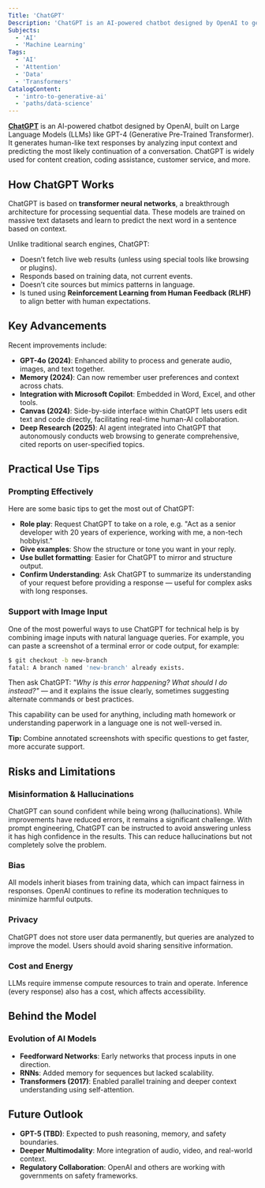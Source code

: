 ```yaml
---
Title: 'ChatGPT'
Description: 'ChatGPT is an AI-powered chatbot designed by OpenAI to generate human-like responses using deep learning.'
Subjects:
  - 'AI'
  - 'Machine Learning'
Tags:
  - 'AI'
  - 'Attention'
  - 'Data'
  - 'Transformers'
CatalogContent:
  - 'intro-to-generative-ai'
  - 'paths/data-science'
---
```


[**ChatGPT**](https://chatgpt.com) is an AI-powered chatbot designed by OpenAI, built on Large Language Models (LLMs) like GPT-4 (Generative Pre-Trained Transformer). It generates human-like text responses by analyzing input context and predicting the most likely continuation of a conversation. ChatGPT is widely used for content creation, coding assistance, customer service, and more.

## How ChatGPT Works

ChatGPT is based on **transformer neural networks**, a breakthrough architecture for processing sequential data. These models are trained on massive text datasets and learn to predict the next word in a sentence based on context.

Unlike traditional search engines, ChatGPT:

- Doesn’t fetch live web results (unless using special tools like browsing or plugins).
- Responds based on training data, not current events.
- Doesn’t cite sources but mimics patterns in language.
- Is tuned using **Reinforcement Learning from Human Feedback (RLHF)** to align better with human expectations.

## Key Advancements

Recent improvements include:

- **GPT-4o (2024)**: Enhanced ability to process and generate audio, images, and text together.
- **Memory (2024)**: Can now remember user preferences and context across chats.
- **Integration with Microsoft Copilot**: Embedded in Word, Excel, and other tools.
- **Canvas (2024)**: Side-by-side interface within ChatGPT lets users edit text and code directly, facilitating real-time human-AI collaboration.
- **Deep Research (2025)**: AI agent integrated into ChatGPT that autonomously conducts web browsing to generate comprehensive, cited reports on user-specified topics.

## Practical Use Tips

### Prompting Effectively

Here are some basic tips to get the most out of ChatGPT:

- **Role play**: Request ChatGPT to take on a role, e.g. "Act as a senior developer with 20 years of experience, working with me, a non-tech hobbyist."
- **Give examples**: Show the structure or tone you want in your reply.
- **Use bullet formatting**: Easier for ChatGPT to mirror and structure output.
- **Confirm Understanding**: Ask ChatGPT to summarize its understanding of your request before providing a response — useful for complex asks with long responses.

### Support with Image Input

One of the most powerful ways to use ChatGPT for technical help is by combining image inputs with natural language queries. For example, you can paste a screenshot of a terminal error or code output, for example:

```bash
$ git checkout -b new-branch
fatal: A branch named 'new-branch' already exists.
```

Then ask ChatGPT: *"Why is this error happening? What should I do instead?"* — and it explains the issue clearly, sometimes suggesting alternate commands or best practices.

This capability can be used for anything, including math homework or understanding paperwork in a language one is not well-versed in.

**Tip:** Combine annotated screenshots with specific questions to get faster, more accurate support.

## Risks and Limitations

### Misinformation & Hallucinations

ChatGPT can sound confident while being wrong (hallucinations). While improvements have reduced errors, it remains a significant challenge. With prompt engineering, ChatGPT can be instructed to avoid answering unless it has high confidence in the results. This can reduce hallucinations but not completely solve the problem.

### Bias

All models inherit biases from training data, which can impact fairness in responses. OpenAI continues to refine its moderation techniques to minimize harmful outputs.

### Privacy

ChatGPT does not store user data permanently, but queries are analyzed to improve the model. Users should avoid sharing sensitive information.

### Cost and Energy

LLMs require immense compute resources to train and operate. Inference (every response) also has a cost, which affects accessibility.

## Behind the Model

### Evolution of AI Models

- **Feedforward Networks**: Early networks that process inputs in one direction.
- **RNNs**: Added memory for sequences but lacked scalability.
- **Transformers (2017)**: Enabled parallel training and deeper context understanding using self-attention.

## Future Outlook

- **GPT-5 (TBD)**: Expected to push reasoning, memory, and safety boundaries.
- **Deeper Multimodality**: More integration of audio, video, and real-world context.
- **Regulatory Collaboration**: OpenAI and others are working with governments on safety frameworks.

